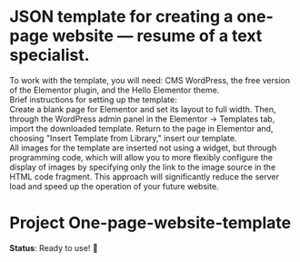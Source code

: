 # JSON template for creating a one-page website — resume of a text specialist.  
To work with the template, you will need: CMS WordPress, the free version of the Elementor plugin, and the Hello Elementor theme.  
Brief instructions for setting up the template:  
Create a blank page for Elementor and set its layout to full width. Then, through the WordPress admin panel in the Elementor → Templates tab, import the downloaded template. Return to the page in Elementor and, choosing "Insert Template from Library," insert our template.  
All images for the template are inserted not using a widget, but through programming code, which will allow you to more flexibly configure the display of images by specifying only the link to the image source in the HTML code fragment. This approach will significantly reduce the server load and speed up the operation of your future website.
   # Project One-page-website-template
   **Status**: Ready to use! 🚧
   
